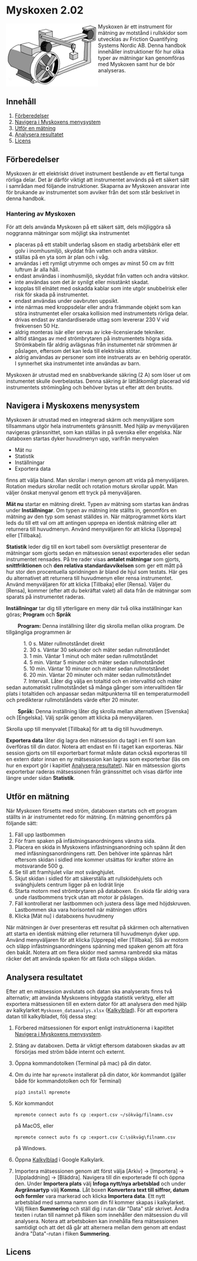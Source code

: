 # Myskoxen 2.02


<img src="media/expuppst.jpg" alt="Modell" width="250" align="left">
Myskoxen är ett instrument för mätning av motstånd i rullskidor som utvecklas av Friction Quantifying Systems Nordic AB. Denna handbok innehåller instruktioner för hur olika typer av mätningar kan genomföras med Myskoxen samt hur de bör analyseras. 

<br clear="left">

## Innehåll
1. [Förberedelser](#förberedelser)
2. [Navigera i Myskoxens menysystem](#navigera-i-myskoxens-menysystem)
3. [Utför en mätning](#utför-en-mätning)
4. [Analysera resultatet](#analysera-resultatet)
5. [Licens](#licens)

## Förberedelser

Myskoxen är ett elektriskt drivet instrument bestående av ett flertal tunga rörliga delar. Det är därför viktigt att instrumentet används på ett säkert sätt i samrådan med följande instruktioner. Skaparna av Myskoxen ansvarar inte för brukande av instrumentet som avviker från det som står beskrivet in denna handbok. 

### Hantering av Myskoxen 

För att dels använda Myskoxen på ett säkert sätt, dels möjliggöra så noggranna mätningar som möjligt ska instrumentet 

- placeras på ett stabilt underlag såsom en stadig arbetsbänk eller ett golv i inomhusmiljö, skyddat från vatten och andra vätskor.
- ställas på en yta som är plan och i våg. 
- användas i ett rymligt utrymme och omges av minst 50 cm av fritt luftrum år alla håll.
- endast användas i inomhusmiljö, skyddat från vatten och andra vätskor.
- inte användas som det är synilgt eller misstänkt skadat.
- kopplas till elnätet med oskadda kablar som inte utgör snubbelrisk eller risk för skada på instrumentet.
- endast användas under oavbruten uppsikt.
- inte närmas med kroppsdelar eller andra främmande objekt som kan störa instrumentet eller orsaka kollision med instrumentets rörliga delar.
- drivas endast av standardiserade uttag som levererar 230 V vid frekvensen 50 Hz.
- aldrig monteras isär eller servas av icke-licensierade tekniker.
- alltid stängas av med strömbrytaren på instrumentets högra sida. Strömkabeln får aldrig avlägsnas från instumentet när strömmen är påslagen, eftersom det kan leda till elektriska stötar.
- aldrig användas av personer som inte instruerats av en behörig operatör. I synnerhet ska instrumentet inte användas av barn.

Myskoxen är utrustad med en snabbverkande säkring (2 A) som löser ut om instumentet skulle överbelastas. Denna säkring är lättåtkomligt placerad vid instrumentets strömingång och behöver bytas ut efter att den brutits. 

## Navigera i Myskoxens menysystem

Myskoxen är utrustad med en integrerad skärm och menyväljare som tillsammans utgör hela instrumentets gränssnitt. Med hjälp av menyväljaren navigeras gränssnittet, som kan ställas in på svenska eller engelska. När databoxen startas dyker huvudmenyn upp, varifrån menyvalen 

- Mät nu
- Statistik
- Inställningar
- Exportera data

finns att välja bland. Man skrollar i menyn genom att vrida på menyväljaren. Rotation medurs skrollar nedåt och rotation moturs skrollar uppåt. Man väljer önskat menyval genom ett tryck på menyväljaren. 

**Mät nu** startar en mätning direkt. Typen av mätning som startas kan ändras under **Inställningar**. Om typen av mätning inte ställts in, genomförs en mätning av den typ som senast ställdes in. När mätprogrammet körts klart leds du till ett val om att antingen upprepa en identisk mätning eller att returnera till huvudmenyn. Använd menyväljaren för att klicka [Upprepa] eller [Tillbaka]. 

**Statistik** leder dig till en kort tabell som översiktligt presenterar de mätningar som gjorts sedan en mätsession senast exporterades eller sedan instrumentet rensades. På tre rader visas **antalet mätningar** som gjorts, **snittfriktionen** och **den relativa standardavvikelsen** som ger ett mått på hur stor den procentuella spridningen är bland de hjul som testats. Här ges du alternativet att returnera till huvudmenyn eller rensa instrumentet. Använd menyväljaren för att klicka [Tillbaka] eller [Rensa]. Väljer du [Rensa], kommer (efter att du bekräftat valet) all data från de mätningar som sparats på instrumentet raderas.

**Inställningar** tar dig till ytterligare en meny där två olika inställningar kan göras; **Program** och **Språk**

<p>&nbsp;&nbsp;&nbsp;&nbsp;&nbsp;&nbsp;&nbsp;&nbsp;<strong>Program:</strong> Denna inställning låter dig skrolla mellan olika program. De tillgängliga programmen är </p>

&nbsp;&nbsp;&nbsp;&nbsp;&nbsp;&nbsp;&nbsp;&nbsp;&nbsp;&nbsp;&nbsp;&nbsp;1.  0 s. Mäter rullmotståndet direkt    <br>
&nbsp;&nbsp;&nbsp;&nbsp;&nbsp;&nbsp;&nbsp;&nbsp;&nbsp;&nbsp;&nbsp;&nbsp;2.  30 s. Väntar 30 sekunder och mäter sedan rullmotståndet  <br>
&nbsp;&nbsp;&nbsp;&nbsp;&nbsp;&nbsp;&nbsp;&nbsp;&nbsp;&nbsp;&nbsp;&nbsp;3.  1 min. Väntar 1 minut och mäter sedan rullmotståndet  <br>
&nbsp;&nbsp;&nbsp;&nbsp;&nbsp;&nbsp;&nbsp;&nbsp;&nbsp;&nbsp;&nbsp;&nbsp;4.  5 min. Väntar 5 minuter och mäter sedan rullmotståndet  <br>
&nbsp;&nbsp;&nbsp;&nbsp;&nbsp;&nbsp;&nbsp;&nbsp;&nbsp;&nbsp;&nbsp;&nbsp;5.  10 min. Väntar 10 minuter och mäter sedan rullmotståndet  <br>
&nbsp;&nbsp;&nbsp;&nbsp;&nbsp;&nbsp;&nbsp;&nbsp;&nbsp;&nbsp;&nbsp;&nbsp;6.  20 min. Väntar 20 minuter och mäter sedan rullmotståndet  <br>
&nbsp;&nbsp;&nbsp;&nbsp;&nbsp;&nbsp;&nbsp;&nbsp;&nbsp;&nbsp;&nbsp;&nbsp;7.  Intervall. Låter dig välja en totaltid och en intervalltid och mäter sedan automatiskt rullmotståndet så många gånger som intervalltiden får plats i totaltiden och anpassar sedan mätpunkterna till en temperaturmodell och predikterar rullmotståndets värde efter 20 minuter.  <br>



<p>&nbsp;&nbsp;&nbsp;&nbsp;&nbsp;&nbsp;&nbsp;&nbsp;<strong>Språk:</strong> Denna inställning låter dig skrolla mellan alternativen [Svenska] och [Engelska]. Välj språk genom att klicka på menyväljaren. </p>

Skrolla upp till menyvalet [Tillbaka] för att ta dig till huvudmenyn.

**Exportera data** låter dig lagra den mätsession du tagit i en fil som kan överföras till din dator. Notera att endast en fil i taget kan exporteras. När session gjorts om till exporterbart format måste datan också exporteras till en extern dator innan en ny mätsession kan lagras som exporterbar (läs om hur en export gör i kapitlet [Analysera resultatet](#analysera-resultatet)). När en mätsession gjorts exporterbar raderas mätsessionen från gränssnittet och visas därför inte längre under sidan **Statistik**.


## Utför en mätning

När Myskoxen försetts med ström, databoxen startats och ett program ställts in är instrumentet redo för mätning. En mätning genomförs på följande sätt:

1. Fäll upp lastbommen
2. För fram spaken på infästningsanordningens vänstra sida.
3. Placera en skida in Myskoxens infästningsanordning och spänn åt den med infäsningsanordningens ratt. Den behöver inte spännas hårt eftersom skidan i sidled inte kommer utsättas för krafter större än motsvarande 500 g. 
4. Se till att framhjulet vilar mot svänghjulet.
5. Skjut skidan i sidled för att säkerställa att rullskidehjulets och svänghjulets centrum ligger på en lodrät linje
6. Starta motorn med strömbrytaren på databoxen. En skida får aldrig vara unde rlastbommens tryck utan att motor är påslagen. 
7. Fäll kontrollerat ner lastbommen och justera dess läge med höjdskruven. Lastbommen ska vara horisontell när mätningen utförs
8. Klicka [Mät nu] i databoxens huvudmeny

När mätningen är över presenteras ett resultat på skärmen och alternativen att starta en identisk mätning eller returnera till huvudmenyn dyker upp. Använd menyväljaren för att klicka [Upprepa] eller [Tillbaka]. Slå av motorn och släpp infästningsanordningens spänning med spaken genom att föra den bakåt. Notera att om flera skidor med samma rambredd ska mätas räcker det att använda spaken för att fästa och släppa skidan. 

## Analysera resultatet

Efter att en mätsession avslutats och datan ska analyserats finns två alternativ; att använda Myskoxens inbyggda statistik verktyg, eller att exportera mätsessionen till en extern dator för att analysera den med hjälp av kalkylarket `Myskoxen_dataanalys.xlsx` ([Kalkylblad](https://docs.google.com/spreadsheets/d/1_fZBtHfAZzbTA4D_QNeX7JoPtTj1VCKf1J8bDB856G8/edit?usp=sharing)). För att exportera datan till kalkylbladet, följ dessa steg:

1. Förbered mätsessionen för export enligt instruktionerna i kapitltet [Navigera i Myskoxens menysystem](#navigera-i-myskoxens-menysystem).
2. Stäng av databoxen. Detta är viktigt eftersom databoxen skadas av att försörjas med ström både internt och externt. 
3. Öppna kommandotolken (Terminal på mac) på din dator.
4. Om du inte har `mpremote` installerat på din dator, kör kommandot (gäller både för kommandotolken och för Terminal)
   
       pip3 install mpremote

5. Kör kommandot

       mpremote connect auto fs cp :export.csv ~/sökväg/filnamn.csv

   på MacOS, eller

       mpremote connect auto fs cp :export.csv C:\sökväg\filnamn.csv

   på Windows.

6. Öppna [Kalkylblad](https://docs.google.com/spreadsheets/d/1_fZBtHfAZzbTA4D_QNeX7JoPtTj1VCKf1J8bDB856G8/edit?usp=sharing) i Google Kalkylark.
7. Importera mätsessionen genom att först välja [Arkiv] -> [Importera] -> [Uppladdning] -> [Bläddra]. Navigera till din exporterade fil och öppna den. Under **Importera plats** välj **Infoga nytt/nya arbetsblad** och under **Avgränsartyp** välj **Komma**. Låt boxen **Konvertera text till siffror, datum och formler** vara markerad och klicka **Importera data**. Ett nytt arbetsblad med samma namn som din fil kommer skapas i kalkylarket. Välj fliken **Summering** och ställ dig i rutan där "Data" står skrivet. Ändra texten i rutan till namnet på fliken som innehåller den mätsession du vill analysera. Notera att arbetsboken kan innehålla flera mätsessionen samtidigt och att det då går att alternera mellan dem genom att endast ändra "Data"-rutan i fliken **Summering**. 






## Licens
